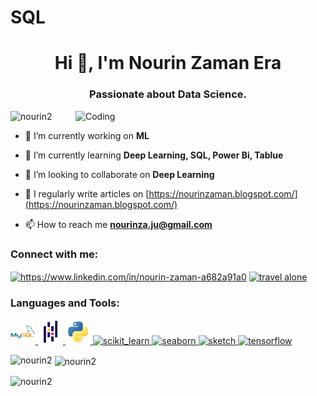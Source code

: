 # SQL
<h1 align="center">Hi 👋, I'm Nourin Zaman Era</h1>
<h3 align="center">Passionate about Data Science.</h3>
<img align="right" alt="Coding" width="400" src="https://user-images.githubusercontent.com/81975567/213871187-5f4af020-4be1-4f17-baa2-0a0b3e2909c2.gif">


<p align="left"> <img src="https://komarev.com/ghpvc/?username=nourin2&label=Profile%20views&color=0e75b6&style=flat" alt="nourin2" /> </p>

- 🔭 I’m currently working on **ML**

- 🌱 I’m currently learning **Deep Learning, SQL, Power Bi, Tablue**

- 👯 I’m looking to collaborate on **Deep Learning**

- 📝 I regularly write articles on [https://nourinzaman.blogspot.com/](https://nourinzaman.blogspot.com/)

- 📫 How to reach me **nourinza.ju@gmail.com**

<h3 align="left">Connect with me:</h3>
<p align="left">
<a href="https://linkedin.com/in/https://www.linkedin.com/in/nourin-zaman-a682a91a0" target="blank"><img align="center" src="https://raw.githubusercontent.com/rahuldkjain/github-profile-readme-generator/master/src/images/icons/Social/linked-in-alt.svg" alt="https://www.linkedin.com/in/nourin-zaman-a682a91a0" height="30" width="40" /></a>
<a href="https://www.youtube.com/c/travel alone" target="blank"><img align="center" src="https://raw.githubusercontent.com/rahuldkjain/github-profile-readme-generator/master/src/images/icons/Social/youtube.svg" alt="travel alone" height="30" width="40" /></a>
</p>

<h3 align="left">Languages and Tools:</h3>
<p align="left"> <a href="https://www.mysql.com/" target="_blank" rel="noreferrer"> <img src="https://raw.githubusercontent.com/devicons/devicon/master/icons/mysql/mysql-original-wordmark.svg" alt="mysql" width="40" height="40"/> </a> <a href="https://pandas.pydata.org/" target="_blank" rel="noreferrer"> <img src="https://raw.githubusercontent.com/devicons/devicon/2ae2a900d2f041da66e950e4d48052658d850630/icons/pandas/pandas-original.svg" alt="pandas" width="40" height="40"/> </a> <a href="https://www.python.org" target="_blank" rel="noreferrer"> <img src="https://raw.githubusercontent.com/devicons/devicon/master/icons/python/python-original.svg" alt="python" width="40" height="40"/> </a> <a href="https://scikit-learn.org/" target="_blank" rel="noreferrer"> <img src="https://upload.wikimedia.org/wikipedia/commons/0/05/Scikit_learn_logo_small.svg" alt="scikit_learn" width="40" height="40"/> </a> <a href="https://seaborn.pydata.org/" target="_blank" rel="noreferrer"> <img src="https://seaborn.pydata.org/_images/logo-mark-lightbg.svg" alt="seaborn" width="40" height="40"/> </a> <a href="https://www.sketch.com/" target="_blank" rel="noreferrer"> <img src="https://www.vectorlogo.zone/logos/sketchapp/sketchapp-icon.svg" alt="sketch" width="40" height="40"/> </a> <a href="https://www.tensorflow.org" target="_blank" rel="noreferrer"> <img src="https://www.vectorlogo.zone/logos/tensorflow/tensorflow-icon.svg" alt="tensorflow" width="40" height="40"/> </a> </p>

<p><img align="left" src="https://github-readme-stats.vercel.app/api/top-langs?username=nourin2&show_icons=true&locale=en&layout=compact" alt="nourin2" /></p>

<p>&nbsp;<img align="center" src="https://github-readme-stats.vercel.app/api?username=nourin2&show_icons=true&locale=en" alt="nourin2" /></p>

<p><img align="center" src="https://github-readme-streak-stats.herokuapp.com/?user=nourin2&" alt="nourin2" /></p>
